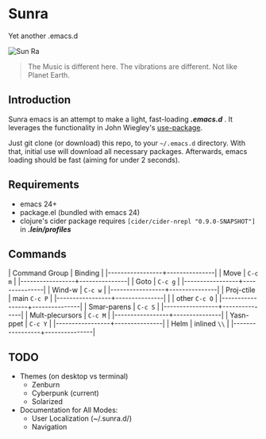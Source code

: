 # Sunra

Yet another .emacs.d 

![Sun Ra](http://www.sensitiveskinmagazine.com/wp-content/images/blog/sun-ra.jpg)

> The Music is different here. The vibrations are different. Not like Planet Earth.


## Introduction

Sunra emacs is an attempt to make a light, fast-loading ***.emacs.d*** . It leverages the functionality in John Wiegley's [use-package](https://github.com/jwiegley/use-package).

Just git clone (or download) this repo, to your `~/.emacs.d` directory. With that, initial use will download all necessary packages. Afterwards, emacs loading should be fast (aiming for under 2 seconds).


## Requirements

- emacs 24+
- package.el (bundled with emacs 24)
- clojure's cider package requires `[cider/cider-nrepl "0.9.0-SNAPSHOT"]` in ***.lein/profiles***

## Commands

| Command Group   | Binding       |
|-----------------+---------------|
| Move            | `C-c m`       |
|-----------------+---------------|
| Goto            | `C-c g`       |
|-----------------+---------------|
| Wind-w          | `C-c w`       |
|-----------------+---------------|
| Proj-ctile      | main `C-c P`  |
|-----------------+---------------|
|                 | other `C-c O` |
|-----------------+---------------|
| Smar-parens     | `C-c S`       |
|-----------------+---------------|
| Mult-plecursors | `C-c M`       |
|-----------------+---------------|
| Yasn-ppet       | `C-c Y`       |
|-----------------+---------------|
| Helm            | inlined `\\`  |
|-----------------+---------------|



## TODO

- Themes (on desktop vs terminal)
  - Zenburn
  - Cyberpunk (current)
  - Solarized
- Documentation for All Modes: 
  - User Localization (~/.sunra.d/)
  - Navigation
